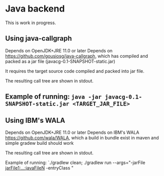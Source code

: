 # Java backend

This is work in progress.

Using java-callgraph
-----------------------------------------
Depends on OpenJDK+JRE 11.0 or later
Depends on https://github.com/gousiosg/java-callgraph, which has compiled and packed as a jar file (javacg-0.1-SNAPSHOT-static.jar)

It requires the target source code compiled and packed into jar file.

The resulting call tree are shown in stdout.

Example of running: `java -jar javacg-0.1-SNAPSHOT-static.jar <TARGET_JAR_FILE>`
------------------------------------------

Using IBM's WALA
------------------------------------------
Depends on OpenJDK+JRE 11.0 or later
Depends on IBM's WALA https://github.com/wala/WALA, which a build in bundle exist in maven and simple gradew build should work

The resulting call tree are shown in stdout.

Example of running: `./gradlew clean; ./gradlew run --args="-jarFile <jarFile1:...:javaFileN> -entryClass <Public Entry Class Name>"

